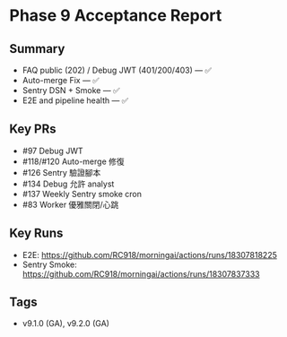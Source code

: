 # Phase 9 Acceptance Report
## Summary
- FAQ public (202) / Debug JWT (401/200/403) — ✅
- Auto-merge Fix — ✅
- Sentry DSN + Smoke — ✅
- E2E and pipeline health — ✅

## Key PRs
- #97 Debug JWT
- #118/#120 Auto-merge 修復
- #126 Sentry 驗證腳本
- #134 Debug 允許 analyst
- #137 Weekly Sentry smoke cron
- #83 Worker 優雅關閉/心跳

## Key Runs
- E2E: https://github.com/RC918/morningai/actions/runs/18307818225
- Sentry Smoke: https://github.com/RC918/morningai/actions/runs/18307837333

## Tags
- v9.1.0 (GA), v9.2.0 (GA)
